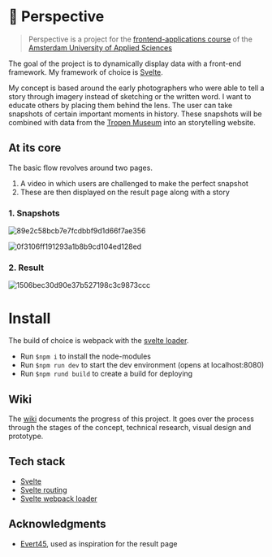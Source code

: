 # 📸 Perspective

> Perspective is a project for the [frontend-applications course](https://github.com/cmda-tt/course-19-20/tree/master/frontend-applications) of the [Amsterdam University of Applied Sciences](https://www.hva.nl/)

The goal of the project is to dynamically display data with a front-end framework. My framework of choice is [Svelte](https://svelte.dev).

My concept is based around the early photographers who were able to tell a story through imagery instead of sketching or the written word. I want to educate others by placing them behind the lens. The user can take snapshots of certain important moments in history. These snapshots will be combined with data from the [Tropen Museum](https://www.tropenmuseum.nl/) into an storytelling website.


## At its core
The basic flow revolves around two pages. 
1. A video in which users are challenged to make the perfect snapshot
2. These are then displayed on the result page along with a story

### 1. Snapshots  
![89e2c58bcb7e7fcdbbf9d1d66f7ae356](https://user-images.githubusercontent.com/8048514/67623677-72358080-f828-11e9-8df8-6c20e2676cf0.gif)

![0f3106ff191293a1b8b9cd104ed128ed](https://user-images.githubusercontent.com/8048514/67623655-27b40400-f828-11e9-8fbc-2a4ab1c3127d.gif)

### 2. Result
![1506bec30d90e37b527198c3c9873ccc](https://user-images.githubusercontent.com/8048514/67623822-0522ea80-f82a-11e9-8bd7-0c414fe60e51.gif)

# Install
The build of choice is webpack with the [svelte loader](https://github.com/sveltejs/svelte-loader).
- Run `$npm i` to install the node-modules
- Run `$npm run dev` to start the dev environment (opens at localhost:8080)
- Run `$npm rund build` to create a build for deploying



## Wiki
The [wiki](https://github.com/MartijnKeesmaat/frontend-applications/wiki) documents the progress of this project. It goes over the process through the stages of the concept, technical research, visual design and prototype.

## Tech stack
- [Svelte](https://svelte.dev)
- [Svelte routing](https://github.com/EmilTholin/svelte-routing)
- [Svelte webpack loader](https://github.com/sveltejs/svelte-loader)

## Acknowledgments
- [Evert45](https://evert45.com), used as inspiration for the result page

